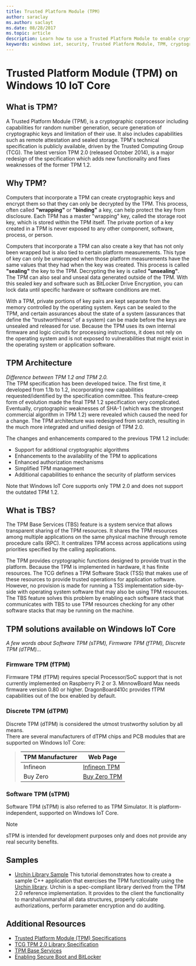 ```yaml
---
title: Trusted Platform Module (TPM)
author: saraclay
ms.author: saclayt
ms.date: 08/28/2017
ms.topic: article
description: Learn how to use a Trusted Platform Module to enable cryptographic capabilities to better secure devices.
keywords: windows iot, security, Trusted Platform Module, TPM, cryptography, keys
---
```


# Trusted Platform Module (TPM) on Windows 10 IoT Core

## What is TPM?
A Trusted Platform Module (TPM), is a cryptographic coprocessor including capabilities for random number generation, secure generation of cryptographic keys and limitation of their use. It also includes capabilities such as remote attestation and sealed storage.
TPM's technical specification is publicly available, driven by the Trusted Computing Group (TCG). The latest version TPM 2.0 (released October 2014), is a major redesign of the specification which adds new functionality and fixes weaknesses of the former TPM 1.2.

## Why TPM?  
Computers that incorporate a TPM can create cryptographic keys and encrypt them so that they can only be decrypted by the TPM. This process, often called **"wrapping"** or **"binding"** a key, can help protect the key from disclosure. Each TPM has a master "wrapping" key, called the storage root key, which is stored within the TPM itself. The private portion of a key created in a TPM is never exposed to any other component, software, process, or person.  

Computers that incorporate a TPM can also create a key that has not only been wrapped but is also tied to certain platform measurements. This type of key can only be unwrapped when those platform measurements have the same values that they had when the key was created. This process is called **"sealing"** the key to the TPM. Decrypting the key is called **"unsealing"**. The TPM can also seal and unseal data generated outside of the TPM. With this sealed key and software such as BitLocker Drive Encryption, you can lock data until specific hardware or software conditions are met.  

With a TPM, private portions of key pairs are kept separate from the memory controlled by the operating system. Keys can be sealed to the TPM, and certain assurances about the state of a system (assurances that define the "trustworthiness" of a system) can be made before the keys are unsealed and released for use. Because the TPM uses its own internal firmware and logic circuits for processing instructions, it does not rely on the operating system and is not exposed to vulnerabilities that might exist in the operating system or application software.

## TPM Architecture
_Difference between TPM 1.2 and TPM 2.0._  
The TPM specification has been developed twice. The first time, it developed from 1.1b to 1.2, incorporating  new capabilities requested/identified by the specification committee. This feature-creep form of evolution made the final TPM 1.2 specification very complicated. Eventually, cryptographic weaknesses of SHA-1 (which was the strongest commercial algorithm in TPM 1.2) were revealed which caused the need for a change. The TPM architecture was redesigned from scratch, resulting in the much more integrated and unified design of TPM 2.0.  

The changes and enhancements compared to the previous TPM 1.2 include:

* Support for additional cryptographic algorithms
* Enhancements to the availability of the TPM to applications
* Enhanced authorization mechanisms
* Simplified TPM management
* Additional capabilities to enhance the security of platform services

Note that Windows IoT Core supports only TPM 2.0 and does not support the outdated TPM 1.2.

## What is TBS? 
The TPM Base Services (TBS) feature is a system service that allows transparent sharing of the TPM resources. It shares the TPM resources among multiple applications on the same physical machine through remote procedure calls (RPC). It centralizes TPM access across applications using priorities specified by the calling applications.  

The TPM provides cryptographic functions designed to provide trust in the platform. Because the TPM is implemented in hardware, it has finite resources. The TCG defines a TPM Software Stack (TSS) that makes use of these resources to provide trusted operations for application software. However, no provision is made for running a TSS implementation side-by-side with operating system software that may also be using TPM resources. The TBS feature solves this problem by enabling each software stack that communicates with TBS to use TPM resources checking for any other software stacks that may be running on the machine.

## TPM solutions available on Windows IoT Core  
_A few words about Software TPM (sTPM), Firmware TPM (fTPM), Discrete TPM (dTPM)..._

### Firmware TPM (fTPM)  
Firmware TPM (fTPM) requires special Processor/SoC support that is not currently implemented on Raspberry Pi 2 or 3. MinnowBoard Max needs firmware version 0.80 or higher. DragonBoard410c provides fTPM capabilities out of the box enabled by default.  

### Discrete TPM (dTPM)  
Discrete TPM (dTPM) is considered the utmost trustworthy solution by all means.  
There are several manufacturers of dTPM chips and PCB modules that are supported on Windows IoT Core:

> | TPM Manufacturer | Web Page|
> |-------------|----------|
> | Infineon | [Infineon TPM](https://www.infineon.com/cms/en/product/evaluation-boards/iridium9670-tpm2.0-linux/)|
> | Buy Zero | [Buy Zero TPM](https://buyzero.de/collections/andere-platinen/products/letstrust-hardware-tpm-trusted-platform-module)|


### Software TPM (sTPM)  
Software TPM (sTPM) is also referred to as TPM Simulator. It is platform-independent, supported on Windows IoT Core.  

> [!NOTE]
> sTPM is intended for development purposes only and does not provide any real security benefits.  


## Samples  
<!--
* [TBSSample project C++](https://developer.microsoft.com/en-us/windows/iot/samples/tbssample)
  This tutorial demonstrates how to create a basic C++ application that uses TBS to poll the TPM.  -->
* [Urchin Library Sample](https://github.com/ms-iot/security/tree/master/Urchin/Lib) This tutorial demonstrates how to create a sample C++ application that exercises the TPM functionality using the [Urchin library](https://github.com/ms-iot/security). Urchin is a spec-compliant library derived from the TPM 2.0 reference implementation. It provides to the client the functionality to marshal/unmarshal all data structures, properly calculate authorizations, perform parameter encryption and do auditing.

## Additional Resources  
* [Trusted Platform Module (TPM) Specifications](http://www.trustedcomputinggroup.org/developers/trusted_platform_module) 
* [TCG TPM 2.0 Library Specification](http://www.trustedcomputinggroup.org/resources/tpm_library_specification)
* [TPM Base Services](https://msdn.microsoft.com/en-us/library/windows/desktop/aa446796(v=vs.85).aspx) 
* [Enabling Secure Boot and BitLocker](SecureBootAndBitLocker.md)

